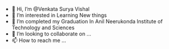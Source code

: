 - 👋 Hi, I’m @Venkata Surya Vishal
- 👀 I’m interested in Learning New things
- 🌱 I’m completed my Graduation In Anil Neerukonda Institute of Technology and Sciences 
- 💞️ I’m looking to collaborate on ...
- 📫 How to reach me ...

<!---
SuryaVishalGanti/SuryaVishalGanti is a ✨ special ✨ repository because its `README.md` (this file) appears on your GitHub profile.
You can click the Preview link to take a look at your changes.
--->
